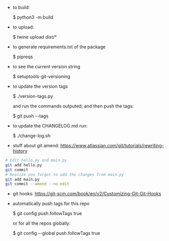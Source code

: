 * to build:

    $ python3 -m build

* to upload:

    $ twine upload dist/* 

* to generate requirements.txt of the package

    $ pipreqs 

* to see the current version string

    $ setuptools-git-versioning

* to update the version tags

    $ ./version-tags.py

  and run the commands outputed;
  and then push the tags:

    $ git push --tags

* to update the CHANGELOG.md run:

    $ ./change-log.sh

+ stuff about git amend: https://www.atlassian.com/git/tutorials/rewriting-history

```bash
# Edit hello.py and main.py
git add hello.py
git commit 
# Realize you forgot to add the changes from main.py 
git add main.py 
git commit --amend --no-edit
```

+ git hooks: https://git-scm.com/book/en/v2/Customizing-Git-Git-Hooks


+ automatically push tags for this repo
   
   $ git config push.followTags true

  or for all the repos globally:

   $ git config --global push.followTags true


